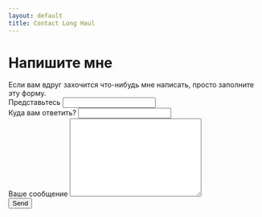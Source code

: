```yaml
---
layout: default
title: Contact Long Haul
---
```


<div id="contact">
  <h1 class="pageTitle">Напишите мне</h1>
  <div class="contactContent">
    Если вам вдруг захочится что-нибудь мне написать, просто заполните эту форму.
  </div>
  <form action="http://formspree.io/mikhail.kozhevnikov@gmail.com" method="POST">
    <label for="name">Представьтесь</label>    
    <input type="text" id="name" name="name" class="full-width"><br>
    <label for="email">Куда вам ответить?</label>
    <input type="email" id="email" name="_replyto" class="full-width"><br>
    <label for="message">Ваше сообщение</label>
    <textarea name="message" id="message" cols="30" rows="10" class="full-width"></textarea><br>
    <input type="submit" value="Send" class="button">
  </form>
</div>
